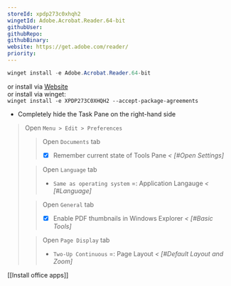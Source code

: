 ```yaml
---
storeId: xpdp273c0xhqh2
wingetId: Adobe.Acrobat.Reader.64-bit
githubUser: 
githubRepo: 
githubBinary: 
website: https://get.adobe.com/reader/
priority:
---
```



```powershell
winget install -e Adobe.Acrobat.Reader.64-bit
```
or install via [Website](https://get.adobe.com/reader/)  
or install via winget:  
`winget install -e XPDP273C0XHQH2 --accept-package-agreements`

- Completely hide the Task Pane on the right-hand side

>  Open `Menu > Edit > Preferences`
>
>> Open `Documents` tab 
>> - [x] Remember current state of Tools Pane *< [#Open Settings]*
>
>> Open `Language` tab
>> - `Same as operating system` =:  Application Langauge *< [#Language]*
> 
>> Open `General` tab
>> - [x] Enable PDF thumbnails in Windows Explorer *< [#Basic Tools]*
> 
>> Open `Page Display` tab
>> - `Two-Up Continuous` =: Page Layout *< [#Default Layout and Zoom]*



[[Install office apps]]